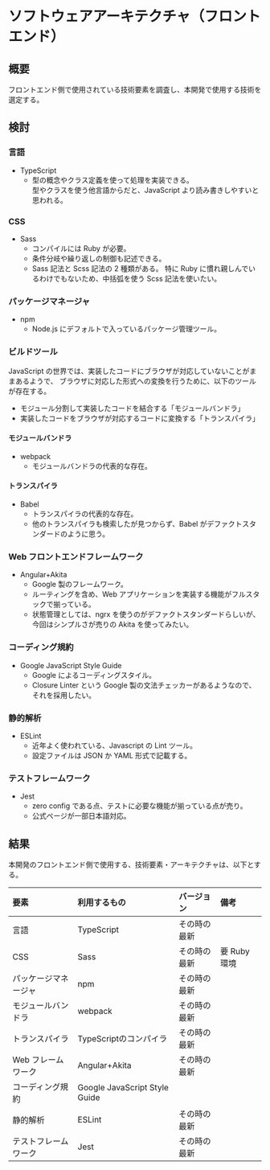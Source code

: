 # ソフトウェアアーキテクチャ（フロントエンド）

## 概要

フロントエンド側で使用されている技術要素を調査し、本開発で使用する技術を選定する。

## 検討

### 言語

- TypeScript
  - 型の概念やクラス定義を使って処理を実装できる。  
    型やクラスを使う他言語からだと、JavaScript より読み書きしやすいと思われる。

### CSS

- Sass
  - コンパイルには Ruby が必要。
  - 条件分岐や繰り返しの制御も記述できる。
  - Sass 記法と Scss 記法の 2 種類がある。
    特に Ruby に慣れ親しんでいるわけでもないため、中括弧を使う Scss 記法を使いたい。

### パッケージマネージャ

- npm
  - Node.js にデフォルトで入っているパッケージ管理ツール。

### ビルドツール

JavaScript の世界では、実装したコードにブラウザが対応していないことがままあるようで、
ブラウザに対応した形式への変換を行うために、以下のツールが存在する。

- モジュール分割して実装したコードを結合する「モジュールバンドラ」
- 実装したコードをブラウザが対応するコードに変換する「トランスパイラ」

#### モジュールバンドラ

- webpack
  - モジュールバンドラの代表的な存在。

#### トランスパイラ

- Babel
  - トランスパイラの代表的な存在。
  - 他のトランスパイラも検索したが見つからず、Babel がデファクトスタンダードのように思う。

### Web フロントエンドフレームワーク

- Angular+Akita
  - Google 製のフレームワーク。
  - ルーティングを含め、Web アプリケーションを実装する機能がフルスタックで揃っている。
  - 状態管理としては、ngrx を使うのがデファクトスタンダードらしいが、
    今回はシンプルさが売りの Akita を使ってみたい。

### コーディング規約

- Google JavaScript Style Guide
  - Google によるコーディングスタイル。
  - Closure Linter という Google 製の文法チェッカーがあるようなので、それを採用したい。

### 静的解析

- ESLint
  - 近年よく使われている、Javascript の Lint ツール。
  - 設定ファイルは JSON か YAML 形式で記載する。

### テストフレームワーク

- Jest
  - zero config である点、テストに必要な機能が揃っている点が売り。
  - 公式ページが一部日本語対応。

## 結果

本開発のフロントエンド側で使用する、技術要素・アーキテクチャは、以下とする。

| 要素                 | 利用するもの                  | バージョン   | 備考         |
| :------------------- | :---------------------------- | :----------- | :----------- |
| 言語                 | TypeScript                    | その時の最新 |              |
| CSS                  | Sass                          | その時の最新 | 要 Ruby 環境 |
| パッケージマネージャ | npm                           | その時の最新 |              |
| モジュールバンドラ   | webpack                       | その時の最新 |              |
| トランスパイラ       | TypeScriptのコンパイラ         | その時の最新 |              |
| Web フレームワーク   | Angular+Akita                 | その時の最新 |              |
| コーディング規約     | Google JavaScript Style Guide |              |
| 静的解析             | ESLint                        | その時の最新 |              |
| テストフレームワーク | Jest                          | その時の最新 |              |
